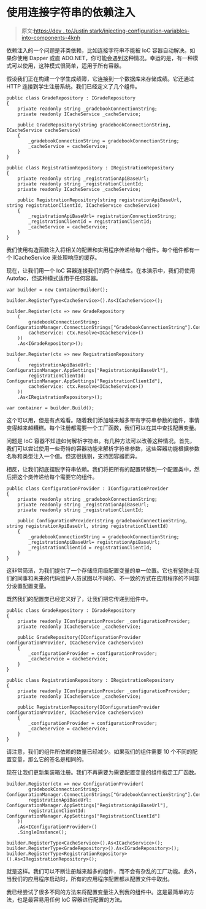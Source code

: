 # 使用连接字符串的依赖注入

> 原文:[https://dev . to/Justin stark/injecting-configuration-variables-into-components-4knh](https://dev.to/justinjstark/injecting-configuration-variables-into-components-4knh)

依赖注入的一个问题是非类依赖，比如连接字符串不能被 IoC 容器自动解决。如果你使用 Dapper 或直 ADO.NET，你可能会遇到这种情况。幸运的是，有一种模式可以使用，这种模式很简单，适用于所有容器。

假设我们正在构建一个学生成绩簿，它连接到一个数据库来存储成绩。它还通过 HTTP 连接到学生注册系统。我们已经定义了几个组件。

```
public class GradeRepository : IGradeRepository
{
    private readonly string _gradebookConnectionString;
    private readonly ICacheService _cacheService;

    public GradeRepository(string gradebookConnectionString, ICacheService cacheService)
    {
        _gradebookConnectionString = gradebookConnectionString;
        _cacheService = cacheService;
    }
}

public class RegistrationRepository : IRegistrationRepository
{
    private readonly string _registrationApiBaseUrl;
    private readonly string _registrationClientId;
    private readonly ICacheService _cacheService;

    public RegistrationRepository(string registrationApiBaseUrl, string registrationClientId, ICacheService cacheService)
    {
        _registrationApiBaseUrl= registrationConnectionString;
        _registrationClientId = registrationClientId;
        _cacheService = cacheService;
    }
} 
```

我们使用构造函数注入将相关的配置和实用程序传递给每个组件。每个组件都有一个 ICacheService 来处理响应的缓存。

现在，让我们用一个 IoC 容器连接我们的两个存储库。在本演示中，我们将使用 Autofac，但这种模式适用于任何容器。

```
var builder = new ContainerBuilder();

builder.RegisterType<CacheService>().As<ICacheService>();

builder.Register(ctx => new GradeRepository
    (
        gradebookConnectionString: ConfigurationManager.ConnectionStrings["GradebookConnectionString"].ConnectionString,
        cacheService: ctx.Resolve<ICacheService>()
    ))
    .As<IGradeRepository>();

builder.Register(ctx => new RegistrationRepository
    (
        registrationApiBaseUrl: ConfigurationManager.AppSettings["RegistrationApiBaseUrl"],
        registrationClientId: ConfigurationManager.AppSettings["RegistrationClientId"],
        cacheService: ctx.Resolve<ICacheService>()
    ))
    .As<IRegistrationRepository>();

var container = builder.Build(); 
```

这个可以用，但是有点难看。随着我们添加越来越多带有字符串参数的组件，事情变得越来越糟糕。每个注册都需要一个工厂函数，我们可以在其中查找配置变量。

问题是 IoC 容器不知道如何解析字符串。有几种方法可以改善这种情况。首先，我们可以尝试使用一些奇特的容器功能来解析字符串参数，这些容器功能根据参数名称和类型注入一个值。但这很挑剔，支持因容器而异。

相反，让我们彻底摆脱字符串依赖。我们将把所有的配置转移到一个配置类中，然后把这个类传递给每个需要它的组件。

```
public class ConfigurationProvider : IConfigurationProvider
{
    private readonly string _gradebookConnectionString;
    private readonly string _registrationApiBaseUrl;
    private readonly string _registrationClientId;

    public ConfigurationProvider(string gradebookConnectionString, string registrationApiBaseUrl, string registrationClientId)
    {
        _gradebookConnectionString = gradebookConnectionString;
        _registrationApiBaseUrl= registrationApiBaseUrl;
        _registrationClientId = registrationClientId;
    }
} 
```

这非常简洁，为我们提供了一个存储应用级配置变量的单一位置。它也有望防止我们的同事和未来的代码维护人员试图以不同的、不一致的方式在应用程序的不同部分设置配置变量。

既然我们的配置类已经定义好了，让我们把它传递到组件中。

```
public class GradeRepository : IGradeRepository
{
    private readonly IConfigurationProvider _configurationProvider;
    private readonly ICacheService _cacheService;

    public GradeRepository(IConfigurationProvider configurationProvider, ICacheService cacheService)
    {
        _configurationProvider = configurationProvider;
        _cacheService = cacheService;
    }
}

public class RegistrationRepository : IRegistrationRepository
{
    private readonly IConfigurationProvider _configurationProvider;
    private readonly ICacheService _cacheService;

    public RegistrationRepository(IConfigurationProvider configurationProvider, ICacheService cacheService)
    {
        _configurationProvider = configurationProvider;
        _cacheService = cacheService;
    }
} 
```

请注意，我们的组件所依赖的数量已经减少。如果我们的组件需要 10 个不同的配置变量，那么它的签名是相同的。

现在让我们更新集装箱注册。我们不再需要为需要配置变量的组件指定工厂函数。

```
builder.Register(ctx => new ConfigurationProvider(
        gradebookConnectionString: ConfigurationManager.ConnectionStrings["GradebookConnectionString"].ConnectionString,
        registrationApiBaseUrl: ConfigurationManager.AppSettings["RegistrationApiBaseUrl"],
        registrationClientId: ConfigurationManager.AppSettings["RegistrationClientId"]
    ))
    .As<IConfigurationProvider>()
    .SingleInstance();

builder.RegisterType<CacheService>().As<ICacheService>();
builder.RegisterType<GradeRepository>().As<IGradeRepository>();
builder.RegisterType<RegistrationRepository>().As<IRegistrationRepository>(); 
```

就是这样。我们可以不断注册越来越多的组件，而不会有杂乱的工厂功能。此外，当我们的应用程序启动时，所有的应用程序配置都从配置文件中取出。

我已经尝试了很多不同的方法来将配置变量注入到我的组件中。这是最简单的方法，也是最容易用任何 IoC 容器进行配置的方法。
